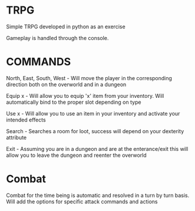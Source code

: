 # TRPG
Simple TRPG developed in python as an exercise

Gameplay is handled through the console. 

# COMMANDS

North, East, South, West - Will move the player in the corresponding direction both on the overworld and in a dungeon

Equip x - Will allow you to equip 'x' item from your inventory. Will automatically bind to the proper slot depending on type

Use x - Will allow you to use an item in your inventory and activate your intended effects

Search - Searches a room for loot, success will depend on your dexterity attribute

Exit - Assuming you are in a dungeon and are at the enterance/exit this will allow you to leave the dungeon and reenter the overworld
# Combat

Combat for the time being is automatic and resolved in a turn by turn basis. Will add the options for specific attack commands and actions

